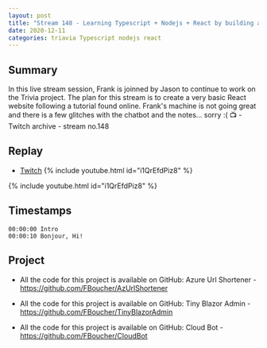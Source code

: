 ```yaml
---
layout: post
title: "Stream 148 - Learning Typescript + Nodejs + React by building a trivia game"
date: 2020-12-11
categories: triavia Typescript nodejs react
---
```


## Summary

In this live stream session, Frank is joinned by Jason to continue to work on the Trivia project. The plan for this stream is to create a very basic React website following a tutorial found online. Frank's machine is not going great and there is a few glitches with the chatbot and the notes... sorry :( 📺 - Twitch archive - stream no.148

## Replay

- [Twitch](https://www.twitch.tv/fboucheros)
{% include youtube.html id="i1QrEfdPiz8" %}
<br/><!--more-->

{% include youtube.html id="i1QrEfdPiz8" %}

<!--more-->

## Timestamps

    00:00:00 Intro
    00:00:10 Bonjour, Hi!


## Project

- All the code for this project is available on GitHub: Azure Url Shortener - https://github.com/FBoucher/AzUrlShortener

- All the code for this project is available on GitHub: Tiny Blazor Admin - https://github.com/FBoucher/TinyBlazorAdmin

- All the code for this project is available on GitHub: Cloud Bot - https://github.com/FBoucher/CloudBot


